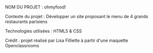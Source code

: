 NOM DU PROJET : ohmyfood!

Contexte du projet : Développer un site proposant le menu de 4 grands restaurants parisiens

Technologies utilisées : HTML5 & CSS

Crédit : projet réalisé par Lisa Filliette à partir d'une maquette Openclassrooms
